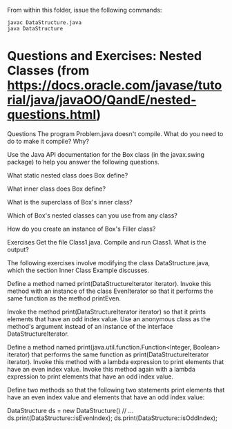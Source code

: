 From within this folder, issue the following commands:

	javac DataStructure.java
	java DataStructure

# Questions and Exercises: Nested Classes (from https://docs.oracle.com/javase/tutorial/java/javaOO/QandE/nested-questions.html)

Questions
The program Problem.java doesn't compile. What do you need to do to make it compile? Why?

Use the Java API documentation for the Box class (in the javax.swing package) to help you answer the following questions.

What static nested class does Box define?

What inner class does Box define?

What is the superclass of Box's inner class?

Which of Box's nested classes can you use from any class?

How do you create an instance of Box's Filler class?

Exercises
Get the file Class1.java. Compile and run Class1. What is the output?

The following exercises involve modifying the class DataStructure.java, which the section Inner Class Example discusses.

Define a method named print(DataStructureIterator iterator). Invoke this method with an instance of the class EvenIterator so that it performs the same function as the method printEven.

Invoke the method print(DataStructureIterator iterator) so that it prints elements that have an odd index value. Use an anonymous class as the method's argument instead of an instance of the interface DataStructureIterator.

Define a method named print(java.util.function.Function<Integer, Boolean> iterator) that performs the same function as print(DataStructureIterator iterator). Invoke this method with a lambda expression to print elements that have an even index value. Invoke this method again with a lambda expression to print elements that have an odd index value.

Define two methods so that the following two statements print elements that have an even index value and elements that have an odd index value:

DataStructure ds = new DataStructure()
// ...
ds.print(DataStructure::isEvenIndex);
ds.print(DataStructure::isOddIndex);
